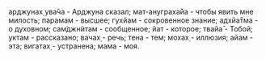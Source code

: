 арджунах̣ ува̄ча - Арджуна сказал; мат-ануграха̄йа - чтобы явить мне милость; парамам - высшее; гухйам - сокровенное знание; адхйа̄тма - о духовном; сам̇джн̃итам - сообщенное; йат - которое; твайа̄ - Тобой; уктам - рассказано; вачах̣ - речь; тена - тем; мохах̣ - иллюзия; айам - эта; вигатах̣ - устранена; мама - моя.
